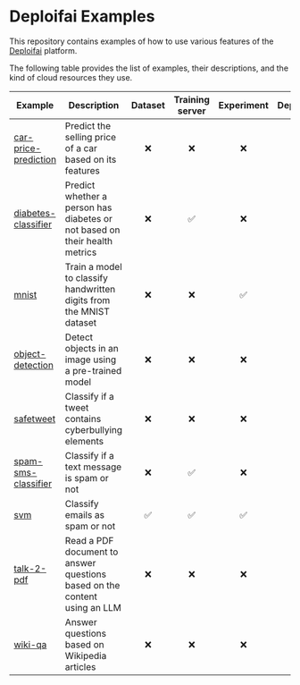 # Deploifai Examples

This repository contains examples of how to use various features 
of the [Deploifai](https://deploif.ai) platform.

The following table provides the list of examples, their descriptions, and the kind of cloud resources they use.

| Example | Description                                                                | Dataset | Training server | Experiment | Deployment |
| --- |----------------------------------------------------------------------------|:---:|:---:|:---:|:---:|
| [car-price-prediction](car-price-prediction) | Predict the selling price of a car based on its features                   | ❌ | ❌ | ❌ | ✅ |
| [diabetes-classifier](diaetes-classifier) | Predict whether a person has diabetes or not based on their health metrics | ❌ | ✅ | ❌ | ✅ |
| [mnist](mnist) | Train a model to classify handwritten digits from the MNIST dataset        | ❌ | ❌ | ✅ | ❌ |
| [object-detection](object-detection) | Detect objects in an image using a pre-trained model                       | ❌ | ❌ | ❌ | ✅ |
| [safetweet](safetweet) | Classify if a tweet contains cyberbullying elements                        | ❌ | ❌ | ❌ | ✅ |
| [spam-sms-classifier](spam-sms-classifier) | Classify if a text message is spam or not                                  | ❌ | ✅ | ❌ | ✅ |
| [svm](svm) | Classify emails as spam or not                                             | ✅ | ✅ | ✅ | ❌ |
| [talk-2-pdf](talk-2-pdf) | Read a PDF document to answer questions based on the content using an LLM  | ❌ | ❌ | ❌ | ✅ |
| [wiki-qa](wiki-qa) | Answer questions based on Wikipedia articles                               | ❌ | ❌ | ❌ | ✅ |
